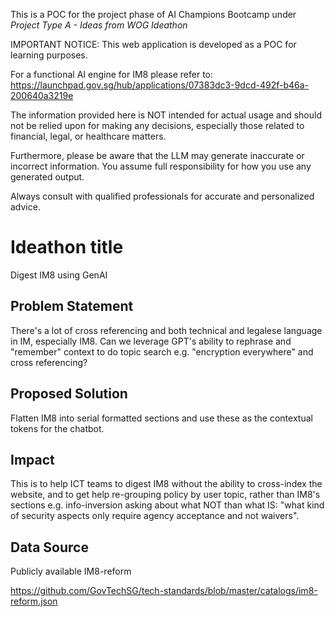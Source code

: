 This is a POC for the project phase of AI Champions Bootcamp under _Project Type A - Ideas from WOG Ideathon_

IMPORTANT NOTICE: This web application is developed as a POC for learning purposes.

For a functional AI engine for IM8 please refer to: https://launchpad.gov.sg/hub/applications/07383dc3-9dcd-492f-b46a-200640a3219e

The information provided here is NOT intended for actual usage and should not be relied upon for making any decisions, especially those related to financial, legal, or healthcare matters.

Furthermore, please be aware that the LLM may generate inaccurate or incorrect information. You assume full responsibility for how you use any generated output.

Always consult with qualified professionals for accurate and personalized advice.

# Ideathon title

Digest IM8 using GenAI

## Problem Statement

There's a lot of cross referencing and both technical and legalese language in IM, especially IM8. Can we leverage GPT's ability to rephrase and "remember" context to do topic search e.g. "encryption everywhere" and cross referencing?

## Proposed Solution

Flatten IM8 into serial formatted sections and use these as the contextual tokens for the chatbot.

## Impact

This is to help ICT teams to digest IM8 without the ability to cross-index the website, and to get help re-grouping policy by user topic, rather than IM8's sections e.g. info-inversion asking about what NOT than what IS: "what kind of security aspects only require agency acceptance and not waivers".

## Data Source

Publicly available IM8-reform

https://github.com/GovTechSG/tech-standards/blob/master/catalogs/im8-reform.json
